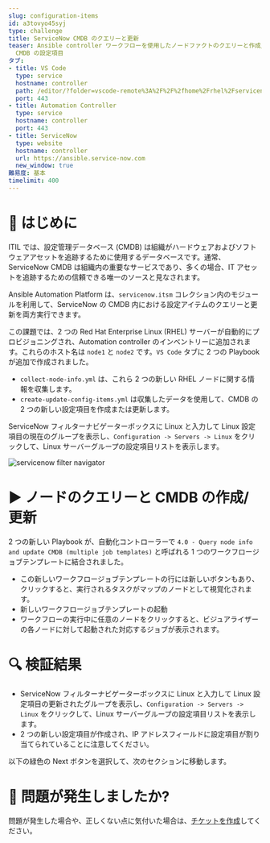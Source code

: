 ```yaml
---
slug: configuration-items
id: a3tovyo45syj
type: challenge
title: ServiceNow CMDB のクエリーと更新
teaser: Ansible controller ワークフローを使用したノードファクトのクエリーと作成/更新
  CMDB の設定項目
タブ:
- title: VS Code
  type: service
  hostname: controller
  path: /editor/?folder=vscode-remote%3A%2F%2F%2fhome%2Frhel%2Fservicenow_project
  port: 443
- title: Automation Controller
  type: service
  hostname: controller
  port: 443
- title: ServiceNow
  type: website
  hostname: controller
  url: https://ansible.service-now.com
  new_window: true
難易度: 基本
timelimit: 400
---
```

👋 はじめに
====
ITIL では、設定管理データベース (CMDB) は組織がハードウェアおよびソフトウェアアセットを追跡するために使用するデータベースです。通常、ServiceNow CMDB は組織内の重要なサービスであり、多くの場合、IT アセットを追跡するための信頼できる唯一のソースと見なされます。

Ansible Automation Platform は、`servicenow.itsm` コレクション内のモジュールを利用して、ServiceNow の CMDB 内における設定アイテムのクエリーと更新を両方実行できます。

この課題では、2 つの Red Hat Enterprise Linux (RHEL) サーバーが自動的にプロビジョニングされ、Automation controller のインベントリーに追加されます。これらのホスト名は `node1` と `node2` です。`VS Code` タブに 2 つの Playbook が追加で作成されました。
- `collect-node-info.yml` は、これら 2 つの新しい RHEL ノードに関する情報を収集します。
- `create-update-config-items.yml` は収集したデータを使用して、CMDB の 2 つの新しい設定項目を作成または更新します。

ServiceNow フィルターナビゲーターボックスに Linux と入力して Linux 設定項目の現在のグループを表示し、`Configuration -> Servers -> Linux` をクリックして、Linux サーバーグループの設定項目リストを表示します。

![servicenow filter navigator](../assets/navigator-filter.jpg)

▶️ ノードのクエリーと CMDB の作成/更新
====
2 つの新しい Playbook が、自動化コントローラーで `4.0 - Query node info and update CMDB (multiple job templates)` と呼ばれる 1 つのワークフロージョブテンプレートに結合されました。
- この新しいワークフロージョブテンプレートの行には新しいボタンもあり、クリックすると、実行されるタスクがマップのノードとして視覚化されます。
- 新しいワークフロージョブテンプレートの起動
- ワークフローの実行中に任意のノードをクリックすると、ビジュアライザーの各ノードに対して起動された対応するジョブが表示されます。

🔍 検証結果
====
- ServiceNow フィルターナビゲーターボックスに Linux と入力して Linux 設定項目の更新されたグループを表示し、`Configuration -> Servers -> Linux` をクリックして、Linux サーバーグループの設定項目リストを表示します。
- 2 つの新しい設定項目が作成され、IP アドレスフィールドに設定項目が割り当てられていることに注意してください。

以下の緑色の Next ボタンを選択して、次のセクションに移動します。

🐛 問題が発生しましたか?
====
問題が発生した場合や、正しくない点に気付いた場合は、[チケットを作成](https://github.com/ansible/instruqt/issues/new?labels=getting-started-servicenow-automation&title=New+servicenow+issue:+configuration-items&assignees=cloin)してください。